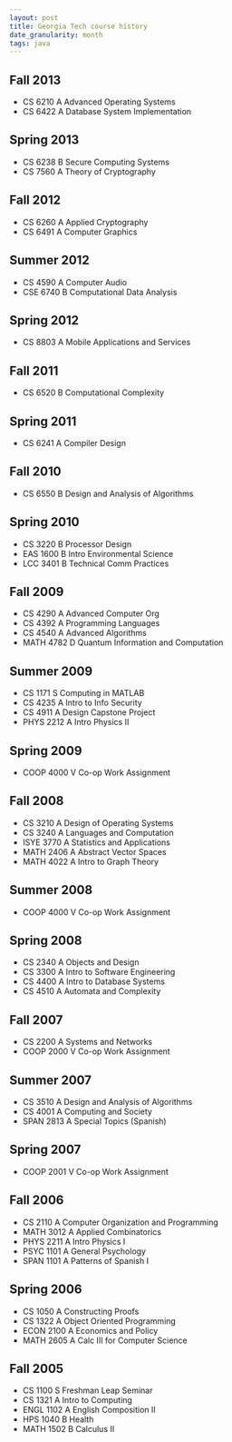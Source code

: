 ```yaml
---
layout: post
title: Georgia Tech course history
date_granularity: month
tags: java
---
```


<link rel="stylesheet"
  href="/assets/posts/2013-12-31-georgia-tech/georgia-tech.css"/>

## Fall 2013

<ul>
  <li class="course">
    <span class="number">CS 6210</span>
    <span class="grade">A</span>
    <span class="name">Advanced Operating Systems</span>
  </li>
  <li class="course">
    <span class="number">CS 6422</span>
    <span class="grade">A</span>
    <span class="name">Database System Implementation</span>
  </li>
</ul>

## Spring 2013

<ul>
  <li class="course">
    <span class="number">CS 6238</span>
    <span class="grade">B</span>
    <span class="name">Secure Computing Systems</span>
  </li>
  <li class="course">
    <span class="number">CS 7560</span>
    <span class="grade">A</span>
    <span class="name">Theory of Cryptography</span>
  </li>
</ul>

## Fall 2012

<ul>
  <li class="course">
    <span class="number">CS 6260</span>
    <span class="grade">A</span>
    <span class="name">Applied Cryptography</span>
  </li>
  <li class="course">
    <span class="number">CS 6491</span>
    <span class="grade">A</span>
    <span class="name">Computer Graphics</span>
  </li>
</ul>

## Summer 2012

<ul>
  <li class="course">
    <span class="number">CS 4590</span>
    <span class="grade">A</span>
    <span class="name">Computer Audio</span>
  </li>
  <li class="course">
    <span class="number">CSE 6740</span>
    <span class="grade">B</span>
    <span class="name">Computational Data Analysis</span>
  </li>
</ul>

## Spring 2012

<ul>
  <li class="course">
    <span class="number">CS 8803</span>
    <span class="grade">A</span>
    <span class="name">Mobile Applications and Services</span>
  </li>
</ul>

## Fall 2011

<ul>
  <li class="course">
    <span class="number">CS 6520</span>
    <span class="grade">B</span>
    <span class="name">Computational Complexity</span>
  </li>
</ul>

## Spring 2011

<ul>
  <li class="course">
    <span class="number">CS 6241</span>
    <span class="grade">A</span>
    <span class="name">Compiler Design</span>
  </li>
</ul>

## Fall 2010

<ul>
  <li class="course">
    <span class="number">CS 6550</span>
    <span class="grade">B</span>
    <span class="name">Design and Analysis of Algorithms</span>
  </li>
</ul>


## Spring 2010

<ul>
  <li class="course">
    <span class="number">CS 3220</span>
    <span class="grade">B</span>
    <span class="name">Processor Design</span>
  </li>
  <li class="course">
    <span class="number">EAS 1600</span>
    <span class="grade">B</span>
    <span class="name">Intro Environmental Science</span>
  </li>
  <li class="course">
    <span class="number">LCC 3401</span>
    <span class="grade">B</span>
    <span class="name">Technical Comm Practices</span>
  </li>
</ul>

## Fall 2009

<ul>
  <li class="course">
    <span class="number">CS 4290</span>
    <span class="grade">A</span>
    <span class="name">Advanced Computer Org</span>
  </li>
  <li class="course">
    <span class="number">CS 4392</span>
    <span class="grade">A</span>
    <span class="name">Programming Languages</span>
  </li>
  <li class="course">
    <span class="number">CS 4540</span>
    <span class="grade">A</span>
    <span class="name">Advanced Algorithms</span>
  </li>
  <li class="course">
    <span class="number">MATH 4782</span>
    <span class="grade">D</span>
    <span class="name">Quantum Information and Computation</span>
  </li>
</ul>

## Summer 2009

<ul>
  <li class="course">
    <span class="number">CS 1171</span>
    <span class="grade">S</span>
    <span class="name">Computing in MATLAB</span>
  </li>
  <li class="course">
    <span class="number">CS 4235</span>
    <span class="grade">A</span>
    <span class="name">Intro to Info Security</span>
  </li>
  <li class="course">
    <span class="number">CS 4911</span>
    <span class="grade">A</span>
    <span class="name">Design Capstone Project</span>
  </li>
  <li class="course">
    <span class="number">PHYS 2212</span>
    <span class="grade">A</span>
    <span class="name">Intro Physics II</span>
  </li>
</ul>

## Spring 2009

<ul>
  <li class="course">
    <span class="number">COOP 4000</span>
    <span class="grade">V</span>
    <span class="name">Co-op Work Assignment</span>
  </li>
</ul>

## Fall 2008

<ul>
  <li class="course">
    <span class="number">CS 3210</span>
    <span class="grade">A</span>
    <span class="name">Design of Operating Systems</span>
  </li>
  <li class="course">
    <span class="number">CS 3240</span>
    <span class="grade">A</span>
    <span class="name">Languages and Computation</span>
  </li>
  <li class="course">
    <span class="number">ISYE 3770</span>
    <span class="grade">A</span>
    <span class="name">Statistics and Applications</span>
  </li>
  <li class="course">
    <span class="number">MATH 2406</span>
    <span class="grade">A</span>
    <span class="name">Abstract Vector Spaces</span>
  </li>
  <li class="course">
    <span class="number">MATH 4022</span>
    <span class="grade">A</span>
    <span class="name">Intro to Graph Theory</span>
  </li>
</ul>

## Summer 2008

<ul>
  <li class="course">
    <span class="number">COOP 4000</span>
    <span class="grade">V</span>
    <span class="name">Co-op Work Assignment</span>
  </li>
</ul>

## Spring 2008

<ul>
  <li class="course">
    <span class="number">CS 2340</span>
    <span class="grade">A</span>
    <span class="name">Objects and Design</span>
  </li>
  <li class="course">
    <span class="number">CS 3300</span>
    <span class="grade">A</span>
    <span class="name">Intro to Software Engineering</span>
  </li>
  <li class="course">
    <span class="number">CS 4400</span>
    <span class="grade">A</span>
    <span class="name">Intro to Database Systems</span>
  </li>
  <li class="course">
    <span class="number">CS 4510</span>
    <span class="grade">A</span>
    <span class="name">Automata and Complexity</span>
  </li>
</ul>

## Fall 2007

<ul>
  <li class="course">
    <span class="number">CS 2200</span>
    <span class="grade">A</span>
    <span class="name">Systems and Networks</span>
  </li>
  <li class="course">
    <span class="number">COOP 2000</span>
    <span class="grade">V</span>
    <span class="name">Co-op Work Assignment</span>
  </li>
</ul>

## Summer 2007

<ul>
  <li class="course">
    <span class="number">CS 3510</span>
    <span class="grade">A</span>
    <span class="name">Design and Analysis of Algorithms</span>
  </li>
  <li class="course">
    <span class="number">CS 4001</span>
    <span class="grade">A</span>
    <span class="name">Computing and Society</span>
  </li>
  <li class="course">
    <span class="number">SPAN 2813</span>
    <span class="grade">A</span>
    <span class="name">Special Topics (Spanish)</span>
  </li>
</ul>

## Spring 2007

<ul>
  <li class="course">
    <span class="number">COOP 2001</span>
    <span class="grade">V</span>
    <span class="name">Co-op Work Assignment</span>
  </li>
</ul>

## Fall 2006

<ul>
  <li class="course">
    <span class="number">CS 2110</span>
    <span class="grade">A</span>
    <span class="name">Computer Organization and Programming</span>
  </li>
  <li class="course">
    <span class="number">MATH 3012</span>
    <span class="grade">A</span>
    <span class="name">Applied Combinatorics</span>
  </li>
  <li class="course">
    <span class="number">PHYS 2211</span>
    <span class="grade">A</span>
    <span class="name">Intro Physics I</span>
  </li>
  <li class="course">
    <span class="number">PSYC 1101</span>
    <span class="grade">A</span>
    <span class="name">General Psychology</span>
  </li>
  <li class="course">
    <span class="number">SPAN 1101</span>
    <span class="grade">A</span>
    <span class="name">Patterns of Spanish I</span>
  </li>
</ul>

## Spring 2006

<ul>
  <li class="course">
    <span class="number">CS 1050</span>
    <span class="grade">A</span>
    <span class="name">Constructing Proofs</span>
  </li>
  <li class="course">
    <span class="number">CS 1322</span>
    <span class="grade">A</span>
    <span class="name">Object Oriented Programming</span>
  </li>
  <li class="course">
    <span class="number">ECON 2100</span>
    <span class="grade">A</span>
    <span class="name">Economics and Policy</span>
  </li>
  <li class="course">
    <span class="number">MATH 2605</span>
    <span class="grade">A</span>
    <span class="name">Calc III for Computer Science</span>
  </li>
</ul>

## Fall 2005

<ul>
  <li class="course">
    <span class="number">CS 1100</span>
    <span class="grade">S</span>
    <span class="name">Freshman Leap Seminar</span>
  </li>
  <li class="course">
    <span class="number">CS 1321</span>
    <span class="grade">A</span>
    <span class="name">Intro to Computing</span>
  </li>
  <li class="course">
    <span class="number">ENGL 1102</span>
    <span class="grade">A</span>
    <span class="name">English Composition II</span>
  </li>
  <li class="course">
    <span class="number">HPS 1040</span>
    <span class="grade">B</span>
    <span class="name">Health</span>
  </li>
  <li class="course">
    <span class="number">MATH 1502</span>
    <span class="grade">B</span>
    <span class="name">Calculus II</span>
  </li>
</ul>
